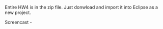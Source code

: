 Entire HW4 is in the zip file. Just donwload and import it into Eclipse as a new project.

Screencast - 
